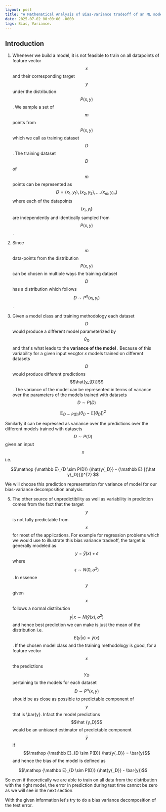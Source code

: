 ```yaml
---
layout: post
title: "A Mathematical Analysis of Bias-Variance tradeoff of an ML model"
date: 2025-07-02 00:00:00 -0000
tags: Bias, Variance. 
---
```


## Introduction

1. Whenever we build a model, it is not feasible to train on all datapoints of feature vector $$x$$ and their corresponding target $$y$$ under the distribution $$P(x,y)$$.  We sample a set of $$m$$ points from $$P(x,y)$$ which we call as training dataset $$D$$. The training dataset $$D$$ of $$m$$ points can be represented as $$D={(x_1,y_1), (x_2,y_2), .... (x_m,y_m)}$$
where each of the datapoints $$(x_i,y_i)$$ are independently  and identically sampled from  $$P(x,y)$$.

2. Since $$m$$ data-points from the distribution $$P(x,y)$$ can be chosen in multiple ways the training dataset $$D$$ has a distribution which follows   
$$D \sim P^{n} (x_i,y_i) $$.

3. Given a model class and training methodology each dataset $$D$$ would produce a different model parameterized by $$\theta_{D}$$ and that's what leads to the **variance of the model** . Because of this variability for a given input vecgtor $x$ models trained on different datasets $$D$$ would produce different predictions $$\hat{y_{D}}$$ . The variance of the model can be represented in terms of variance over the parameters of the models trained with datasets $$D \sim P(D)$$

$$\mathop {\mathbb E}_{D \sim P(D)} ({\theta{_D}} - {\mathbb E}    [{\theta{_D}}])^{2} $$                                                      

Similarly it can be expressed as variance over the predictions over the different models trained with datasets $$D \sim P(D)$$ given an input $$x$$ i.e.   

$$\mathop {\mathbb E}_{D \sim P(D)} (\hat{y{_D}} - {\mathbb E}    [{\hat y{_D}}])^{2} $$

We will choose this prediction representation for variance of model for our  bias-variance decomposition analysis.


5. The other source of unpredictibility as well as variability in prediction comes from the fact that the target $$y$$ is not fully predictable from $$x$$ for most of the applications. For example for regression problems which we would use to illustrate this bias variance tradeoff, the target is generally modeled as  $$y = \bar{y}(x) + \epsilon$$  where $$\epsilon \sim N(0,\sigma^{2})$$. In essence $$y$$ given $$x$$ follows a normal distribution  $$y|x \sim N(\bar{y}(x),\sigma^{2})$$ and hence best prediction we can make is just the mean of the distribution i.e. $$E(y|x) = \bar{y}(x)$$. If the chosen model class and the training methodology is good, for a feature vector $$x$$ the predictions $$y_D$$ pertaining to the models for each dataset  $$D \sim P^n(x,y)$$ should be as close as possible to predictable component of $$y$$ that is \bar{y}. Infact the model predictions $$\hat {y_D}$$ would be an unbiased estimator of predictable component $$\bar{y}$$ if
$$\mathop {\mathbb E}_{D \sim P(D)} \hat{y{_D}} = \bar{y}$$ and hence the bias of the model is defined as 

$$\mathop {\mathbb E}_{D \sim P(D)} (\hat{y{_D}} - \bar{y})$$

So even if theoretically we are able to train on all data from the distribution with the right model, the error in prediction during test time cannot be zero as we will see in the next section.


With the given information let's try to do a bias variance decomposition of the test error.

